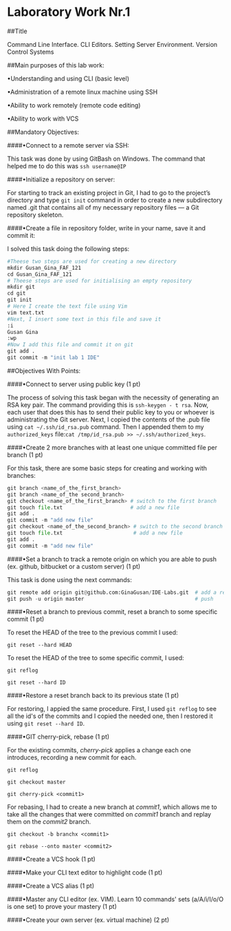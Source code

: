 Laboratory Work Nr.1
====================
##Title

Command Line Interface. CLI Editors. Setting Server Environment. Version Control Systems

##Main purposes of this lab work:

•Understanding and using CLI (basic level)

•Administration of a remote linux machine using SSH

•Ability to work remotely (remote code editing)

•Ability to work with VCS

##Mandatory Objectives:

####•Connect to a remote server via SSH:

This task was done by using GitBash on Windows. The command that helped me to do this was `ssh username@IP` 

####•Initialize a repository on server:

For starting to track an existing project in Git, I had to go to the project’s directory and type `git init` command in order to create a new subdirectory named .git that contains all of my necessary repository files — a Git repository skeleton.

####•Create a file in repository folder, write in your name, save it and commit it:

I solved this task doing the following steps:

```python
#Theese two steps are used for creating a new directory
mkdir Gusan_Gina_FAF_121
cd Gusan_Gina_FAF_121
# Theese steps are used for initialising an empty repository
mkdir git
cd git
git init
# Here I create the text file using Vim
vim text.txt 
#Next, I insert some text in this file and save it
:i
Gusan Gina
:wp
#Now I add this file and commit it on git
git add .
git commit -m "init lab 1 IDE"
```

##Objectives With Points:

####•Connect to server using public key (1 pt)

The process of solving this task began with the necessity of generating an RSA key pair. The command providing this is `ssh-keygen - t rsa`. Now, each user that does this has to send their public key to you or whoever is administrating the Git server. Next, I copied the contents of the .pub file using `cat ~/.ssh/id_rsa.pub` command. Then I appended them to my `authorized_keys` file:`cat /tmp/id_rsa.pub >> ~/.ssh/authorized_keys`.

####•Create 2 more branches with at least one unique committed file per branch (1 pt)

For this task, there are some basic steps for creating  and working with branches:

```python
git branch <name_of_the_first_branch>
git branch <name_of_the second_branch>
git checkout <name_of_the_first_branch> # switch to the first branch
git touch file.txt                      # add a new file
git add .
git commit -m "add new file"
git checkout <name_of_the_second_branch> # switch to the second branch
git touch file.txt                       # add a new file
git add .
git commit -m "add new file"
```

####•Set a branch to track a remote origin on which you are able to push (ex. github, bitbucket or a custom server) (1 pt)

This task is done using the next commands:

``` python
git remote add origin git@github.com:GinaGusan/IDE-Labs.git  # add a remote origin
git push -u origin master                                    # push
```

####•Reset a branch to previous commit, reset a branch to some specific commit (1 pt)

To reset the HEAD of the tree to the previous commit I used:

`git reset --hard HEAD`    

To reset the HEAD of the tree to some specific commit, I used:

`git reflog`

`git reset --hard ID`

####•Restore a reset branch back to its previous state (1 pt)

For restoring, I appied the same procedure. First, I used `git reflog` to see all the id's of the commits and I copied the needed one, then I restored it using `git reset --hard ID`.

####•GIT cherry-pick, rebase (1 pt)

For the existing commits, *cherry-pick* applies a change each one introduces, recording a new commit for each.

`git reflog`

`git checkout master`

`git cherry-pick <commit1>`

For rebasing, I had to create a new branch at *commit1*, which allows me to take all the changes that were committed on *commit1* branch and replay them on the *commit2* branch.

`git checkout -b branchx <commit1>`

`git rebase --onto master <commit2>`

####•Create a VCS hook (1 pt)

####•Make your CLI text editor to highlight code (1 pt)

####•Create a VCS alias (1 pt)

####•Master any CLI editor (ex. VIM). Learn 10 commands' sets (a/A/i/I/o/O is one set) to prove your mastery (1 pt)

####•Create your own server (ex. virtual machine) (2 pt)


